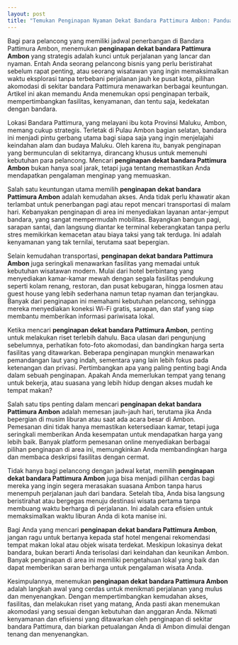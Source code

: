 ```yaml
---
layout: post
title: "Temukan Penginapan Nyaman Dekat Bandara Pattimura Ambon: Panduan Lengkap untuk Wisatawan"
---
```


Bagi para pelancong yang memiliki jadwal penerbangan di Bandara Pattimura Ambon, menemukan **penginapan dekat bandara Pattimura Ambon** yang strategis adalah kunci untuk perjalanan yang lancar dan nyaman. Entah Anda seorang pelancong bisnis yang perlu beristirahat sebelum rapat penting, atau seorang wisatawan yang ingin memaksimalkan waktu eksplorasi tanpa terbebani perjalanan jauh ke pusat kota, pilihan akomodasi di sekitar bandara Pattimura menawarkan berbagai keuntungan. Artikel ini akan memandu Anda menemukan opsi penginapan terbaik, mempertimbangkan fasilitas, kenyamanan, dan tentu saja, kedekatan dengan bandara.

Lokasi Bandara Pattimura, yang melayani ibu kota Provinsi Maluku, Ambon, memang cukup strategis. Terletak di Pulau Ambon bagian selatan, bandara ini menjadi pintu gerbang utama bagi siapa saja yang ingin menjelajahi keindahan alam dan budaya Maluku. Oleh karena itu, banyak penginapan yang bermunculan di sekitarnya, dirancang khusus untuk memenuhi kebutuhan para pelancong. Mencari **penginapan dekat bandara Pattimura Ambon** bukan hanya soal jarak, tetapi juga tentang memastikan Anda mendapatkan pengalaman menginap yang memuaskan.

Salah satu keuntungan utama memilih **penginapan dekat bandara Pattimura Ambon** adalah kemudahan akses. Anda tidak perlu khawatir akan terlambat untuk penerbangan pagi atau repot mencari transportasi di malam hari. Kebanyakan penginapan di area ini menyediakan layanan antar-jemput bandara, yang sangat mempermudah mobilitas. Bayangkan bangun pagi, sarapan santai, dan langsung diantar ke terminal keberangkatan tanpa perlu stres memikirkan kemacetan atau biaya taksi yang tak terduga. Ini adalah kenyamanan yang tak ternilai, terutama saat bepergian.

Selain kemudahan transportasi, **penginapan dekat bandara Pattimura Ambon** juga seringkali menawarkan fasilitas yang memadai untuk kebutuhan wisatawan modern. Mulai dari hotel berbintang yang menyediakan kamar-kamar mewah dengan segala fasilitas pendukung seperti kolam renang, restoran, dan pusat kebugaran, hingga losmen atau guest house yang lebih sederhana namun tetap nyaman dan terjangkau. Banyak dari penginapan ini memahami kebutuhan pelancong, sehingga mereka menyediakan koneksi Wi-Fi gratis, sarapan, dan staf yang siap membantu memberikan informasi pariwisata lokal.

Ketika mencari **penginapan dekat bandara Pattimura Ambon**, penting untuk melakukan riset terlebih dahulu. Baca ulasan dari pengunjung sebelumnya, perhatikan foto-foto akomodasi, dan bandingkan harga serta fasilitas yang ditawarkan. Beberapa penginapan mungkin menawarkan pemandangan laut yang indah, sementara yang lain lebih fokus pada ketenangan dan privasi. Pertimbangkan apa yang paling penting bagi Anda dalam sebuah penginapan. Apakah Anda memerlukan tempat yang tenang untuk bekerja, atau suasana yang lebih hidup dengan akses mudah ke tempat makan?

Salah satu tips penting dalam mencari **penginapan dekat bandara Pattimura Ambon** adalah memesan jauh-jauh hari, terutama jika Anda bepergian di musim liburan atau saat ada acara besar di Ambon. Pemesanan dini tidak hanya memastikan ketersediaan kamar, tetapi juga seringkali memberikan Anda kesempatan untuk mendapatkan harga yang lebih baik. Banyak platform pemesanan online menyediakan berbagai pilihan penginapan di area ini, memungkinkan Anda membandingkan harga dan membaca deskripsi fasilitas dengan cermat.

Tidak hanya bagi pelancong dengan jadwal ketat, memilih **penginapan dekat bandara Pattimura Ambon** juga bisa menjadi pilihan cerdas bagi mereka yang ingin segera merasakan suasana Ambon tanpa harus menempuh perjalanan jauh dari bandara. Setelah tiba, Anda bisa langsung beristirahat atau bergegas menuju destinasi wisata pertama tanpa membuang waktu berharga di perjalanan. Ini adalah cara efisien untuk memaksimalkan waktu liburan Anda di kota manise ini.

Bagi Anda yang mencari **penginapan dekat bandara Pattimura Ambon**, jangan ragu untuk bertanya kepada staf hotel mengenai rekomendasi tempat makan lokal atau objek wisata terdekat. Meskipun lokasinya dekat bandara, bukan berarti Anda terisolasi dari keindahan dan keunikan Ambon. Banyak penginapan di area ini memiliki pengetahuan lokal yang baik dan dapat memberikan saran berharga untuk pengalaman wisata Anda.

Kesimpulannya, menemukan **penginapan dekat bandara Pattimura Ambon** adalah langkah awal yang cerdas untuk menikmati perjalanan yang mulus dan menyenangkan. Dengan mempertimbangkan kemudahan akses, fasilitas, dan melakukan riset yang matang, Anda pasti akan menemukan akomodasi yang sesuai dengan kebutuhan dan anggaran Anda. Nikmati kenyamanan dan efisiensi yang ditawarkan oleh penginapan di sekitar bandara Pattimura, dan biarkan petualangan Anda di Ambon dimulai dengan tenang dan menyenangkan.
